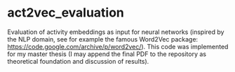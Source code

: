 # act2vec_evaluation
Evaluation of activity embeddings as input for neural networks (inspired by the NLP domain, see for example the famous Word2Vec package: https://code.google.com/archive/p/word2vec/). This code was implemented for my master thesis (I may append the final PDF to the repository as theoretical foundation and discussion of results).
